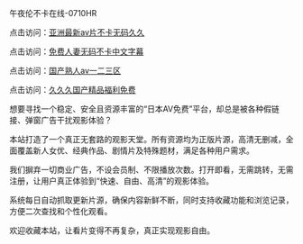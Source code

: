 午夜伦不卡在线-0710HR

点击访问：<a href="https://heiliaoga6s9v.pages.dev">亚洲最新av片不卡无码久久</a>

点击访问：<a href="https://heiliaozj3tjd.pages.dev">免费人妻无码不卡中文字幕</a>

点击访问：<a href="https://heiliaozj3tjd.pages.dev">国产熟人av一二三区</a>

点击访问：<a href="https://heiliaoow5kzm.pages.dev">久久久国产精品福利免费</a>



想要寻找一个稳定、安全且资源丰富的“日本AV免费”平台，却总是被各种假链接、弹窗广告干扰观影体验？

本站打造了一个真正无套路的观影天堂。所有资源均为正版片源，高清无删减，全面覆盖新人女优、经典作品、剧情片及特殊题材，满足各种用户需求。

我们摒弃一切商业广告，不设会员制、不限播放次数。打开即看，无需跳转，无需注册，让用户真正体验到“快速、自由、高清”的观影体验。

系统每日自动抓取更新片源，确保内容新鲜不断，同时支持收藏功能和浏览记录，方便二次查找和个性化观看。

欢迎收藏本站，让看片变得不再复杂，真正实现观影自由。

<span style="display:none;">[Canonical link]( https://github.com/mh20250710/riben528 ）</span>
